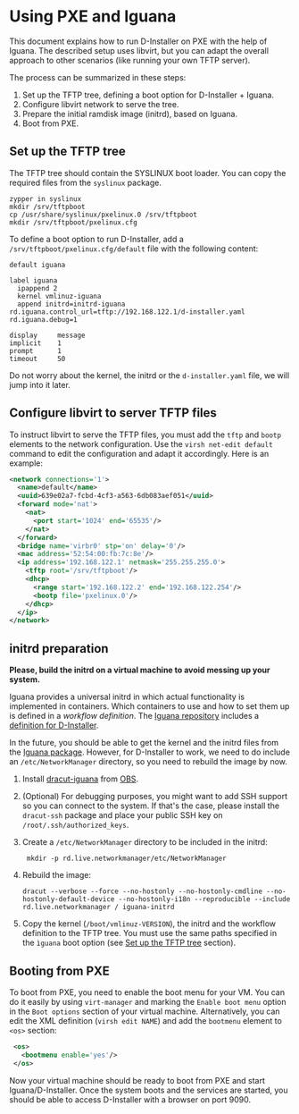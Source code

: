 # Using PXE and Iguana

This document explains how to run D-Installer on PXE with the help of Iguana. The described setup
uses libvirt, but you can adapt the overall approach to other scenarios (like running your own
TFTP server).

The process can be summarized in these steps:

1. Set up the TFTP tree, defining a boot option for D-Installer + Iguana.
2. Configure libvirt network to serve the tree.
3. Prepare the initial ramdisk image (initrd), based on Iguana.
4. Boot from PXE.

## Set up the TFTP tree

The TFTP tree should contain the SYSLINUX boot loader. You can copy the required files from the
`syslinux` package.

    zypper in syslinux
    mkdir /srv/tftpboot
    cp /usr/share/syslinux/pxelinux.0 /srv/tftpboot
    mkdir /srv/tftpboot/pxelinux.cfg

To define a boot option to run D-Installer, add a `/srv/tftpboot/pxelinux.cfg/default` file with the
following content:

```
default iguana

label iguana
  ipappend 2
  kernel vmlinuz-iguana
  append initrd=initrd-iguana rd.iguana.control_url=tftp://192.168.122.1/d-installer.yaml rd.iguana.debug=1

display		message
implicit	1
prompt		1
timeout		50
```

Do not worry about the kernel, the initrd or the `d-installer.yaml` file, we will jump into it
later.

## Configure libvirt to server TFTP files

To instruct libvirt to serve the TFTP files, you must add the `tftp` and `bootp` elements to the
network configuration. Use the `virsh net-edit default` command to edit the configuration and adapt
it accordingly. Here is an example:

```xml
<network connections='1'>
  <name>default</name>
  <uuid>639e02a7-fcbd-4cf3-a563-6db083aef051</uuid>
  <forward mode='nat'>
    <nat>
      <port start='1024' end='65535'/>
    </nat>
  </forward>
  <bridge name='virbr0' stp='on' delay='0'/>
  <mac address='52:54:00:fb:7c:8e'/>
  <ip address='192.168.122.1' netmask='255.255.255.0'>
    <tftp root='/srv/tftpboot'/>
    <dhcp>
      <range start='192.168.122.2' end='192.168.122.254'/>
      <bootp file='pxelinux.0'/>
    </dhcp>
  </ip>
</network>
```

## initrd preparation

**Please, build the initrd on a virtual machine to avoid messing up your system.**

Iguana provides a universal initrd in which actual functionality is implemented in containers. Which
containers to use and how to set them up is defined in a *workflow definition*. The [Iguana
repository](https://github.com/openSUSE/iguana) includes a [definition for
D-Installer](https://github.com/openSUSE/iguana/blob/main/iguana-workflow/examples/d-installer.yaml).

In the future, you should be able to get the kernel and the initrd files from the [Iguana
package](https://build.opensuse.org/package/show/home:oholecek:iguana/iguana). However, for
D-Installer to work, we need to do include an `/etc/NetworkManager` directory, so you need to
rebuild the image by now.


1. Install [dracut-iguana](https://github.com/openSUSE/iguana/tree/main/dracut-iguana) from
[OBS](https://build.opensuse.org/package/show/home:oholecek:iguana/dracut-iguana).

2. (Optional) For debugging purposes, you might want to add SSH support so you can connect to the
   system. If that's the case, please install the `dracut-ssh` package and place your public SSH key
   on `/root/.ssh/authorized_keys`.

3. Create a `/etc/NetworkManager` directory to be included in the initrd:

        mkdir -p rd.live.networkmanager/etc/NetworkManager

4. Rebuild the image:

       dracut --verbose --force --no-hostonly --no-hostonly-cmdline --no-hostonly-default-device --no-hostonly-i18n --reproducible --include rd.live.networkmanager / iguana-initrd

5. Copy the kernel (`/boot/vmlinuz-VERSION`), the initrd and the workflow definition to the TFTP
   tree. You must use the same paths specified in the `ìguana` boot option (see [Set up the TFTP
   tree](#set-up-the-tftp-tree) section).

## Booting from PXE

To boot from PXE, you need to enable the boot menu for your VM. You can do it easily by using
`virt-manager` and marking the `Enable boot menu` option in the `Boot options` section of your
virtual machine. Alternatively, you can edit the XML definition (`virsh edit NAME`) and add the `bootmenu`
element to `<os>` section:

```xml
 <os>
   <bootmenu enable='yes'/>
 </os>
```

Now your virtual machine should be ready to boot from PXE and start Iguana/D-Installer. Once the
system boots and the services are started, you should be able to access D-Installer with a browser
on port 9090.
